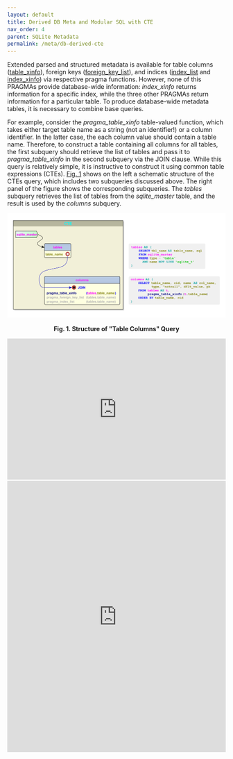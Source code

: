 ```yaml
---
layout: default
title: Derived DB Meta and Modular SQL with CTE
nav_order: 4
parent: SQLite Metadata
permalink: /meta/db-derived-cte
---
```


Extended parsed and structured metadata is available for table columns ([table_xinfo][]), foreign keys ([foreign_key_list][]), and indices ([index_list][] and [index_xinfo][]) via respective pragma functions. However, none of this PRAGMAs provide database-wide information: *index_xinfo* returns information for a specific index, while the three other PRAGMAs return information for a particular table. To produce database-wide metadata tables, it is necessary to combine base queries.

For example, consider the *pragma_table_xinfo* table-valued function, which takes either target table name as a string (not an identifier!) or a column identifier. In the latter case, the each column value should contain a table name. Therefore, to construct a table containing all columns for all tables, the first subquery should retrieve the list of tables and pass it to *pragma_table_xinfo* in the second subquery via the JOIN clause. While this query is relatively simple, it is instructive to construct it using common table expressions (CTEs). [Fig. 1](#TableColumnsCTE) shows on the left a schematic structure of the CTEs query, which includes two subqueries discussed above. The right panel of the figure shows the corresponding subqueries. The *tables* subquery retrieves the list of tables from the *sqlite_master* table, and the result is used by the *columns* subquery.

<a name="TableColumnsCTE"></a>  
<div align="center"><img src="https://github.com/pchemguy/SQLite-SQL-Tutorial/raw/gh-pages/Assets/yEd/Table%20Columns.svg" alt="Table Columns and CTE" /></div>
<p align="center"><b>Fig. 1. Structure of "Table Columns" Query</b></p>  


<iframe id="TableColumnsHTML" width="100%" height="325" frameBorder="0"
        src="https://pchemguy.github.io/SQLite-SQL-Tutorial/Table%20Columns.html">
</iframe>

<iframe id="IndicesHTML" width="100%" height="625" frameBorder="0"
        src="https://pchemguy.github.io/SQLite-SQL-Tutorial/Indices.html">
</iframe>


<!-- References -->

[foreign_key_list]: https://sqlite.org/pragma.html#pragma_foreign_key_list
[index_list]: https://sqlite.org/pragma.html#pragma_index_list
[index_xinfo]: https://sqlite.org/pragma.html#pragma_index_xinfo
[table_xinfo]: https://sqlite.org/pragma.html#pragma_table_xinfo

